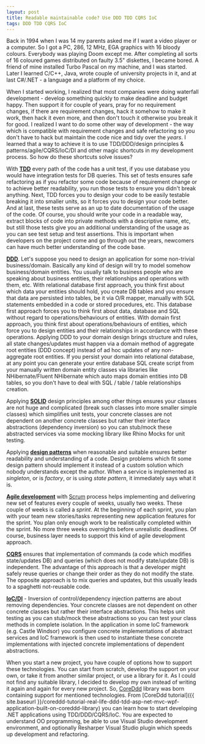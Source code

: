 ```yaml
---
layout: post
title: Readable maintainable code? Use DDD TDD CQRS IoC
tags: DDD TDD CQRS IoC
---
```


Back in 1994 when I was 14 my parents asked me if I want a video player or a computer. So I got a PC, 286, 12 MHz, EGA graphics with 16 bloody colours. Everybody was playing Doom except me. After completing all sorts of 16 coloured games distributed on faulty 3.5" diskettes, I became bored. A friend of mine installed Turbo Pascal on my machine, and I was started. Later I learned C/C++, Java, wrote couple of university projects in it, and at last C#/.NET - a language and a platform of my choice.
<!--more-->

When I started working, I realized that most companies were doing waterfall development - develop something quickly to make deadline and budget happy. Then support it for couple of years, pray for no requirement changes, if there are requirement changes, hack it somehow to make it work, then hack it even more, and then don't touch it otherwise you break it for good. I realized I want to do some other way of development - the way which is compatible with requirement changes and  safe refactoring so you don't have to hack but maintain the code nice and tidy over the *years*. I learned that a way to achieve it is to use TDD/DDD/design principles & patterns/agile/CQRS/IoC/DI and other magic shortcuts in my development process. So how do these shortcuts solve issues? 

With [**TDD**](http://en.wikipedia.org/wiki/Test-driven_development) every path of the code has a unit test, if you use database you would have integration tests for DB queries. This set of tests ensures safe refactoring as if you refactor some code because of requirement change or to achieve better readability, you run those tests to ensure you didn't break anything. 
Next, TDD forces you to design your code to be easily testable breaking it into smaller units, so it forces you to design your code better.
And at last, these tests serve as an up to date documentation of the usage of the code. Of course, you should write your code in a readable way, extract blocks of code into private methods with a descriptive name, etc, but still those tests give you an additional understanding of the usage as you can see test setup and test assertions. This is important when developers on the project come and go through out the years, newcomers can have much better understanding of the code base.

[**DDD**](https://stackoverflow.com/questions/1222392/can-someone-explain-domain-driven-design-ddd-in-plain-english-please/). Let's suppose you need to design an application for some non-trivial business/domain. Basically any kind of design will try to model somehow business/domain entities. You usually talk to business people who are speaking about business entities, their relationships and operations with them, etc. With relational database first approach, you think first about which data your entities should hold, you create DB tables and you ensure that data are persisted into tables, be it via O/R mapper, manually with SQL statements embedded in a code or stored procedures, etc. This database first approach forces you to think first about data, database and SQL without regard to operations/behaviours of entities. 
With domain first approach, you think first about operations/behaviours of entities, which force you to design entities and their relationships in accordance with these operations. Applying DDD to your domain design brings structure and rules, all state changes/updates must happen via a domain method of aggregate root entities (DDD concept) instead of ad hoc updates of any non-aggregate root entities. If you persist your domain into relational database, at any point you can generate your entire database SQL create script from your manually written domain entity classes via libraries like NHibernate/Fluent NHibernate which auto maps domain entities into DB tables, so you don't have to deal with SQL / table / table relationships creation.

Applying [**SOLID**](http://en.wikipedia.org/wiki/SOLID_%28object-oriented_design%29) design principles among other things ensures your classes are not huge and complicated (break such classes into more smaller simple classes) which simplifies unit tests, your concrete classes are not dependent on another concrete classes but rather their interface abstractions (dependency inversion) so you can stub/mock these abstracted services via some mocking library like Rhino Mocks for unit testing.

Applying [**design patterns**](http://en.wikipedia.org/wiki/Software_design_pattern) when reasonable and suitable ensures better readability and understanding of a code. Design problems which fit some design pattern should implement it instead of a custom solution which nobody understands except the author. When a service is implemented as *singleton*, or is *factory*, or is using *state pattern*, it immediately says what it is.

[**Agile development**](http://en.wikipedia.org/wiki/Agile_software_development) with [Scrum](http://en.wikipedia.org/wiki/Scrum_%28development%29) process helps implementing and delivering new set of features every couple of weeks, usually two weeks. These couple of weeks is called a *sprint*. At the beginning of each sprint, you plan with your team new stories/tasks representing new application features for the sprint. You plan only enough work to be realistically completed within the sprint. No more three weeks overnights before unrealistic deadlines. Of course, business layer needs to support this kind of agile development approach.

[**CQRS**](http://martinfowler.com/bliki/CQRS.html) ensures that implementation of commands (a code which modifies state/updates DB) and queries (which does not modify state/update DB) is independent. The advantage of this approach is that a developer might safely reuse queries or change their order as they do not modify the state. The opposite approach is to mix queries and updates, but this usually leads to a spaghetti not-reusable code.

[**IoC/DI**](http://en.wikipedia.org/wiki/Inversion_of_control) - Inversion of control/dependency injection patterns are about removing dependencies. Your concrete classes are not dependent on other concrete classes but rather their interface abstractions. This helps unit testing as you can stub/mock these abstractions so you can test your class methods in complete isolation. In the application in some IoC framework (e.g. Castle Windsor) you configure concrete implementations of abstract services and IoC framework is then used to instantiate these concrete implementations with injected concrete implementations of dependent abstractions.

When you start a new project, you have couple of options how to support these technologies. You can start from scratch, develop the support on your own, or take it from another similar project, or use a library for it. As I could not find any suitable library, I decided to develop my own instead of writing it again and again for every new project. So, [CoreDdd](https://nuget.org/packages/CoreDdd) library  was born containing support for mentioned technologies. From [CoreDdd tutorial]({{ site.baseurl }}/coreddd-tutorial-real-life-ddd-tdd-asp-net-mvc-wpf-application-built-on-coreddd-library) you can learn how to start developing .NET applications using TDD/DDD/CQRS/IoC. You are expected to understand OO programming, be able to use Visual Studio development environment, and optionally Resharper Visual Studio plugin which speeds up development and refactoring.